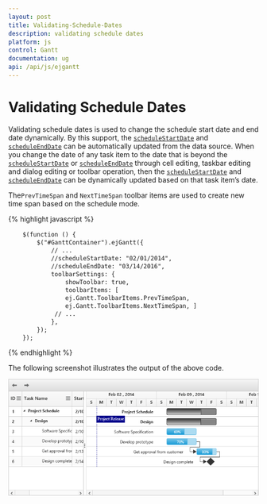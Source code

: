 ```yaml
---
layout: post
title: Validating-Schedule-Dates
description: validating schedule dates
platform: js
control: Gantt
documentation: ug
api: /api/js/ejgantt
---
```


# Validating Schedule Dates

Validating schedule dates is used to change the schedule start date and end date dynamically. By this support, the [`scheduleStartDate`](/api/js/ejgantt#members:schedulestartdate) and [`scheduleEndDate`](/api/js/ejgantt#members:scheduleenddate) can be automatically updated from the data source. When you change the date of any task item to the date that is beyond the [`scheduleStartDate`](/api/js/ejgantt#members:schedulestartdate) or [`scheduleEndDate`](/api/js/ejgantt#members:scheduleenddate) through cell editing, taskbar editing and dialog editing or toolbar operation, then the [`scheduleStartDate`](/api/js/ejgantt#members:schedulestartdate) and [`scheduleEndDate`](/api/js/ejgantt#members:scheduleenddate) can be dynamically updated based on that task item’s date.

The`PrevTimeSpan` and `NextTimeSpan` toolbar items are used to create new time span based on the schedule mode.

{% highlight javascript %}

        $(function () {
            $("#GanttContainer").ejGantt({
                // ...
                //scheduleStartDate: "02/01/2014",
                //scheduleEndDate: "03/14/2016",
                toolbarSettings: {
                    showToolbar: true,
                    toolbarItems: [
                    ej.Gantt.ToolbarItems.PrevTimeSpan,
                    ej.Gantt.ToolbarItems.NextTimeSpan, ]
                 // ...
                },
            });
        });

{% endhighlight %}

The following screenshot illustrates the output of the above code.

![](/js/Gantt/Validating-Schedule-Dates_images/Validating-Schedule-Dates_img1.png)

